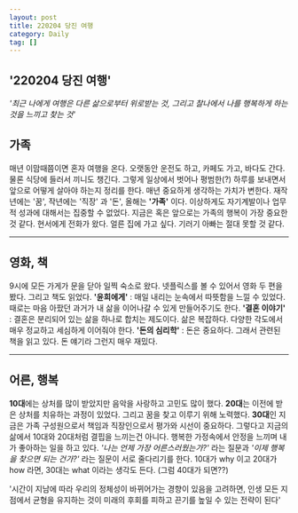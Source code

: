 ```yaml
---
layout: post
title: 220204 당진 여행
category: Daily
tag: []
---
```


## '220204 당진 여행'

*'최근 나에게 여행은 다른 삶으로부터 위로받는 것, 그리고 찰나에서 나를 행복하게 하는 것을 느끼고 찾는 것'*

## 가족

매년 이맘때쯤이면 혼자 여행을 온다. 오랫동안 운전도 하고, 카페도 가고, 바다도 간다. 물론 식당에 들러서 끼니도 챙긴다. 그렇게 일상에서 벗어나 평범한(?) 하루를 보내면서 앞으로 어떻게 살아야 하는지 정리를 한다. 매년 중요하게 생각하는 가치가 변한다. 재작년에는 '꿈', 작년에는 '직장' 과 '돈', 올해는 **'가족'** 이다. 이상하게도 자기계발이나 업무적 성과에 대해서는 집중할 수 없었다. 지금은 혹은 앞으로는 가족의 행복이 가장 중요한 것 같다. 현서에게 전화가 왔다. 얼른 집에 가고 싶다. 기러기 아빠는 절대 못할 것 같다.

***

## 영화, 책

9시에 모든 가게가 문을 닫아 일찍 숙소로 왔다. 넷플릭스를 볼 수 있어서 영화 두 편을 봤다. 그리고 책도 읽었다. **'윤희에게'** : 매일 내리는 눈속에서 따뜻함을 느낄 수 있었다. 때로는 마음 아팠던 과거가 내 삶을 이어나갈 수 있게 만들어주기도 한다. **'결혼 이야기'** : 결혼은 분리되어 있는 삶을 하나로 합치는 제도이다. 삶은 복잡하다. 다양한 각도에서 매우 정교하고 세심하게 이어줘야 한다. **'돈의 심리학'** : 돈은 중요하다. 그래서 관련된 책을 읽고 있다. 돈 얘기라 그런지 매우 재밌다. 

***

## 어른, 행복
**10대**에는 상처를 많이 받았지만 음악을 사랑하고 고민도 많이 했다. **20대**는 이전에 받은 상처를 치유하는 과정이 있었다. 그리고 꿈을 찾고 이루기 위해 노력했다. **30대**인 지금은 가족 구성원으로서 책임과 직장인으로서 평가와 시선이 중요하다. 그렇다고 지금의 삶에서 10대와 20대처럼 결핍을 느끼는건 아니다. 행복한 가정속에서 안정을 느끼며 내가 좋아하는 일을 하고 있다. *'나는 언제 가장 어른스러웠는가?'* 라는 질문과 *'이제 행복을 찾으면 되는 건가?'* 라는 질문이 서로 줄다리기를 한다. 10대가 why 이고 20대가 how 라면, 30대는 what 이라는 생각도 든다. (그럼 40대가 되면??)

'시간이 지남에 따라 우리의 정체성이 바뀌어가는 경향이 있음을 고려하면, 인생 모든 지점에서 균형을 유지하는 것이 미래의 후회를 피하고 끈기를 높일 수 있는 전략이 된다'
